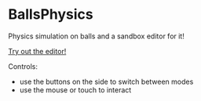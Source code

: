 # BallsPhysics
Physics simulation on balls and a sandbox editor for it!

[Try out the editor!](https://akosseres.github.io/BallPhysics)

Controls:
* use the buttons on the side to switch between modes
* use the mouse or touch to interact
